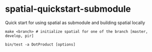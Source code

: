 # spatial-quickstart-submodule
Quick start for using spatial as submodule and building spatial locally

```
make <branch> # initialize spatial for one of the branch [master, develop, pir]

bin/test -a DotProduct [options]
```

